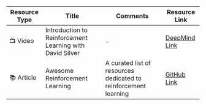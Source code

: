 | Resource Type | Title | Comments | Resource Link |
| -------------- | ----- | -------- | -------------- |
| 📺 Video | Introduction to Reinforcement Learning with David Silver | - | [DeepMind Link](https://www.deepmind.com/learning-resources/introduction-to-reinforcement-learning-with-david-silver) |
| 📚 Article | Awesome Reinforcement Learning | A curated list of resources dedicated to reinforcement learning | [GitHub Link](https://github.com/aikorea/awesome-rl) |
